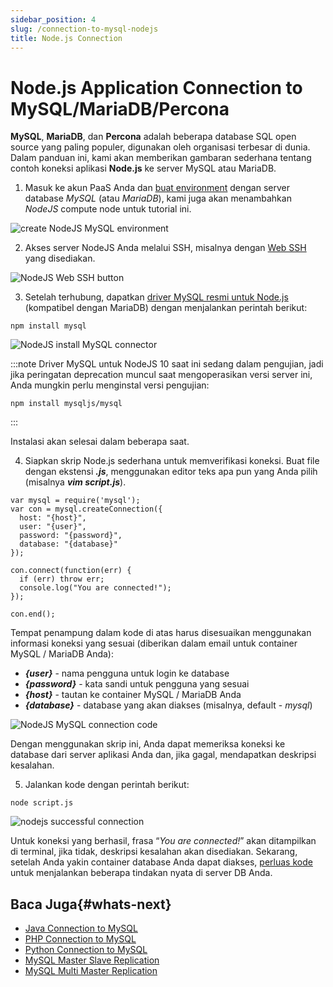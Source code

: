 ```yaml
---
sidebar_position: 4
slug: /connection-to-mysql-nodejs
title: Node.js Connection
---
```

# Node.js Application Connection to MySQL/MariaDB/Percona

**MySQL**, **MariaDB**, dan **Percona** adalah beberapa database SQL open source yang paling populer, digunakan oleh organisasi terbesar di dunia. Dalam panduan ini, kami akan memberikan gambaran sederhana tentang contoh koneksi aplikasi **Node.js** ke server MySQL atau MariaDB.

1. Masuk ke akun PaaS Anda dan [buat environment](<https://docs.dewacloud.com/docs/setting-up-environment/>) dengan server database _MySQL_ (atau _MariaDB_), kami juga akan menambahkan _NodeJS_ compute node untuk tutorial ini.

![create NodeJS MySQL environment](#)

2. Akses server NodeJS Anda melalui SSH, misalnya dengan [Web SSH](<https://docs.dewacloud.com/docs/web-ssh-client/>) yang disediakan.

![NodeJS Web SSH button](#)

3. Setelah terhubung, dapatkan [driver MySQL resmi untuk Node.js](<https://www.npmjs.com/package/mysql>) (kompatibel dengan MariaDB) dengan menjalankan perintah berikut:

```
npm install mysql
```

![NodeJS install MySQL connector](#)

:::note
Driver MySQL untuk NodeJS 10 saat ini sedang dalam pengujian, jadi jika peringatan deprecation muncul saat mengoperasikan versi server ini, Anda mungkin perlu menginstal versi pengujian:
```
npm install mysqljs/mysql
```
:::

Instalasi akan selesai dalam beberapa saat.

4. Siapkan skrip Node.js sederhana untuk memverifikasi koneksi. Buat file dengan ekstensi _**.js**_, menggunakan editor teks apa pun yang Anda pilih (misalnya _**vim script.js**_).

```
var mysql = require('mysql'); 
var con = mysql.createConnection({
  host: "{host}",
  user: "{user}",
  password: "{password}",
  database: "{database}"
}); 

con.connect(function(err) {
  if (err) throw err;
  console.log("You are connected!");
}); 

con.end();
```

Tempat penampung dalam kode di atas harus disesuaikan menggunakan informasi koneksi yang sesuai (diberikan dalam email untuk container MySQL / MariaDB Anda):

  * _**\{user\}**_ \- nama pengguna untuk login ke database
  * _**\{password\}**_ \- kata sandi untuk pengguna yang sesuai
  * _**\{host\}**_ \- tautan ke container MySQL / MariaDB Anda
  * _**\{database\}**_ \- database yang akan diakses (misalnya, default - _mysql_)

![NodeJS MySQL connection code](#)

Dengan menggunakan skrip ini, Anda dapat memeriksa koneksi ke database dari server aplikasi Anda dan, jika gagal, mendapatkan deskripsi kesalahan.

5. Jalankan kode dengan perintah berikut:

```
node script.js
```

![nodejs successful connection](#)

Untuk koneksi yang berhasil, frasa “_You are connected!_” akan ditampilkan di terminal, jika tidak, deskripsi kesalahan akan disediakan. Sekarang, setelah Anda yakin container database Anda dapat diakses, [perluas kode](<https://www.npmjs.com/package/mysql>) untuk menjalankan beberapa tindakan nyata di server DB Anda.

## Baca Juga{#whats-next}

  * [Java Connection to MySQL](<https://docs.dewacloud.com/docs/connection-to-mysql/>)
  * [PHP Connection to MySQL](<https://docs.dewacloud.com/docs/connection-to-mysql-php/>)
  * [Python Connection to MySQL](<https://docs.dewacloud.com/docs/connection-to-mysql-python/>)
  * [MySQL Master Slave Replication](<https://docs.dewacloud.com/docs/database-master-slave-replication/>)
  * [MySQL Multi Master Replication](<https://docs.dewacloud.com/docs/multi-master-mysql-replication/>)